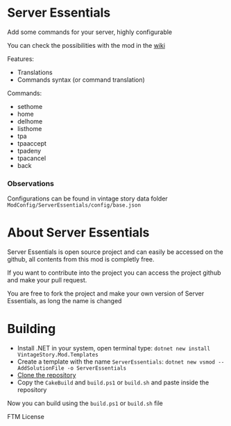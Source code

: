 # Server Essentials
Add some commands for your server, highly configurable

You can check the possibilities with the mod in the [wiki](https://github.com/LeandroTheDev/server_essentials/wiki)

Features:
- Translations
- Commands syntax (or command translation)

Commands:
- sethome
- home
- delhome
- listhome
- tpa
- tpaaccept
- tpadeny
- tpacancel
- back

### Observations
Configurations can be found in vintage story data folder ``ModConfig/ServerEssentials/config/base.json``

# About Server Essentials
Server Essentials is open source project and can easily be accessed on the github, all contents from this mod is completly free.

If you want to contribute into the project you can access the project github and make your pull request.

You are free to fork the project and make your own version of Server Essentials, as long the name is changed

# Building
- Install .NET in your system, open terminal type: ``dotnet new install VintageStory.Mod.Templates``
- Create a template with the name ``ServerEssentials``: ``dotnet new vsmod --AddSolutionFile -o ServerEssentials``
- [Clone the repository](https://github.com/LeandroTheDev/server_essentials/archive/refs/heads/main.zip)
- Copy the ``CakeBuild`` and ``build.ps1`` or ``build.sh`` and paste inside the repository

Now you can build using the ``build.ps1`` or ``build.sh`` file

FTM License